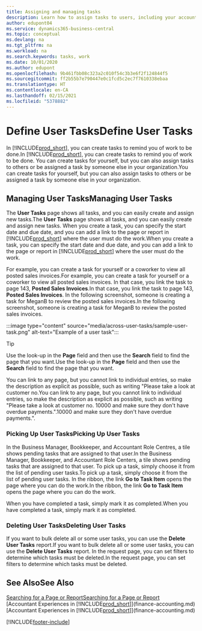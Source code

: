 ```yaml
---
title: Assigning and managing tasks
description: Learn how to assign tasks to users, including your accountant, in Business Central, and how you pick up and complete tasks.
author: edupont04
ms.service: dynamics365-business-central
ms.topic: conceptual
ms.devlang: na
ms.tgt_pltfrm: na
ms.workload: na
ms.search.keywords: tasks, work
ms.date: 10/01/2020
ms.author: edupont
ms.openlocfilehash: 9b461fbb08c323a2c010f54c3b3e6f2f124844f5
ms.sourcegitcommit: ff2b55b7e790447e0c1fcd5c2ec7f7610338ebaa
ms.translationtype: HT
ms.contentlocale: en-CA
ms.lasthandoff: 02/15/2021
ms.locfileid: "5378882"
---
```

# <a name="define-user-tasks"></a><span data-ttu-id="718c5-103">Define User Tasks</span><span class="sxs-lookup"><span data-stu-id="718c5-103">Define User Tasks</span></span>

<span data-ttu-id="718c5-104">In [!INCLUDE[prod_short](includes/prod_short.md)], you can create tasks to remind you of work to be done.</span><span class="sxs-lookup"><span data-stu-id="718c5-104">In [!INCLUDE[prod_short](includes/prod_short.md)], you can create tasks to remind you of work to be done.</span></span> <span data-ttu-id="718c5-105">You can create tasks for yourself, but you can also assign tasks to others or be assigned a task by someone else in your organization.</span><span class="sxs-lookup"><span data-stu-id="718c5-105">You can create tasks for yourself, but you can also assign tasks to others or be assigned a task by someone else in your organization.</span></span>  

## <a name="managing-user-tasks"></a><span data-ttu-id="718c5-106">Managing User Tasks</span><span class="sxs-lookup"><span data-stu-id="718c5-106">Managing User Tasks</span></span>

<span data-ttu-id="718c5-107">The **User Tasks** page shows all tasks, and you can easily create and assign new tasks.</span><span class="sxs-lookup"><span data-stu-id="718c5-107">The **User Tasks** page shows all tasks, and you can easily create and assign new tasks.</span></span> <span data-ttu-id="718c5-108">When you create a task, you can specify the start date and due date, and you can add a link to the page or report in [!INCLUDE[prod_short](includes/prod_short.md)] where the user must do the work.</span><span class="sxs-lookup"><span data-stu-id="718c5-108">When you create a task, you can specify the start date and due date, and you can add a link to the page or report in [!INCLUDE[prod_short](includes/prod_short.md)] where the user must do the work.</span></span>  

<span data-ttu-id="718c5-109">For example, you can create a task for yourself or a coworker to view all posted sales invoices.</span><span class="sxs-lookup"><span data-stu-id="718c5-109">For example, you can create a task for yourself or a coworker to view all posted sales invoices.</span></span> <span data-ttu-id="718c5-110">In that case, you link the task to page 143, **Posted Sales Invoices**.</span><span class="sxs-lookup"><span data-stu-id="718c5-110">In that case, you link the task to page 143, **Posted Sales Invoices**.</span></span> <span data-ttu-id="718c5-111">In the following screenshot, someone is creating a task for MeganB to review the posted sales invoices.</span><span class="sxs-lookup"><span data-stu-id="718c5-111">In the following screenshot, someone is creating a task for MeganB to review the posted sales invoices.</span></span>  

:::image type="content" source="media/across-user-tasks/sample-user-task.png" alt-text="Example of a user task":::

> [!TIP]  
> <span data-ttu-id="718c5-113">Use the look-up in the **Page** field and then use the **Search** field to find the page that you want.</span><span class="sxs-lookup"><span data-stu-id="718c5-113">Use the look-up in the **Page** field and then use the **Search** field to find the page that you want.</span></span>  
>
> <span data-ttu-id="718c5-114">You can link to any page, but you cannot link to individual entries, so make the description as explicit as possible, such as writing "Please take a look at customer no.</span><span class="sxs-lookup"><span data-stu-id="718c5-114">You can link to any page, but you cannot link to individual entries, so make the description as explicit as possible, such as writing "Please take a look at customer no.</span></span> <span data-ttu-id="718c5-115">10000 and make sure they don't have overdue payments.".</span><span class="sxs-lookup"><span data-stu-id="718c5-115">10000 and make sure they don't have overdue payments.".</span></span>

### <a name="picking-up-user-tasks"></a><span data-ttu-id="718c5-116">Picking Up User Tasks</span><span class="sxs-lookup"><span data-stu-id="718c5-116">Picking Up User Tasks</span></span>

<span data-ttu-id="718c5-117">In the Business Manager, Bookkeeper, and Accountant Role Centres, a tile shows pending tasks that are assigned to that user.</span><span class="sxs-lookup"><span data-stu-id="718c5-117">In the Business Manager, Bookkeeper, and Accountant Role Centers, a tile shows pending tasks that are assigned to that user.</span></span> <span data-ttu-id="718c5-118">To pick up a task, simply choose it from the list of pending user tasks.</span><span class="sxs-lookup"><span data-stu-id="718c5-118">To pick up a task, simply choose it from the list of pending user tasks.</span></span> <span data-ttu-id="718c5-119">In the ribbon, the link **Go to Task Item** opens the page where you can do the work.</span><span class="sxs-lookup"><span data-stu-id="718c5-119">In the ribbon, the link **Go to Task Item** opens the page where you can do the work.</span></span>  

<span data-ttu-id="718c5-120">When you have completed a task, simply mark it as completed.</span><span class="sxs-lookup"><span data-stu-id="718c5-120">When you have completed a task, simply mark it as completed.</span></span>  

### <a name="deleting-user-tasks"></a><span data-ttu-id="718c5-121">Deleting User Tasks</span><span class="sxs-lookup"><span data-stu-id="718c5-121">Deleting User Tasks</span></span>

<span data-ttu-id="718c5-122">If you want to bulk delete all or some user tasks, you can use the **Delete User Tasks** report.</span><span class="sxs-lookup"><span data-stu-id="718c5-122">If you want to bulk delete all or some user tasks, you can use the **Delete User Tasks** report.</span></span> <span data-ttu-id="718c5-123">In the request page, you can set filters to determine which tasks must be deleted.</span><span class="sxs-lookup"><span data-stu-id="718c5-123">In the request page, you can set filters to determine which tasks must be deleted.</span></span>  

## <a name="see-also"></a><span data-ttu-id="718c5-124">See Also</span><span class="sxs-lookup"><span data-stu-id="718c5-124">See Also</span></span>

[<span data-ttu-id="718c5-125">Searching for a Page or Report</span><span class="sxs-lookup"><span data-stu-id="718c5-125">Searching for a Page or Report</span></span>](ui-search.md)  
<span data-ttu-id="718c5-126">[Accountant Experiences in [!INCLUDE[prod_short](includes/prod_short.md)]](finance-accounting.md)</span><span class="sxs-lookup"><span data-stu-id="718c5-126">[Accountant Experiences in [!INCLUDE[prod_short](includes/prod_short.md)]](finance-accounting.md)</span></span>  


[!INCLUDE[footer-include](includes/footer-banner.md)]